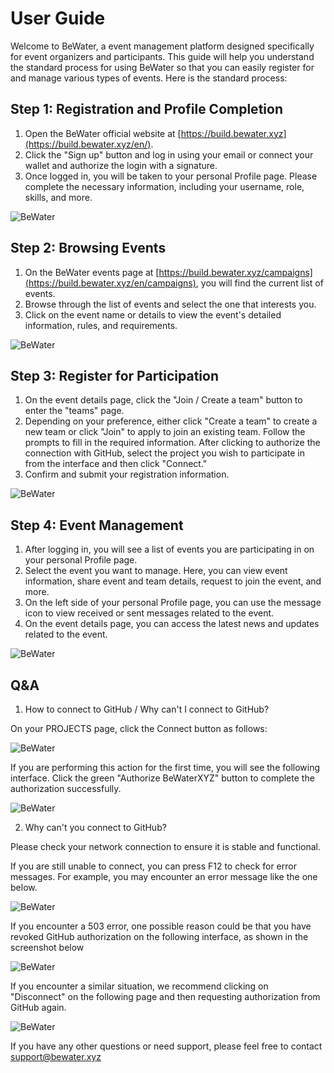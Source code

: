 # User Guide

Welcome to BeWater, a event management platform designed specifically for event organizers and participants. This guide will help you understand the standard process for using BeWater so that you can easily register for and manage various types of events. Here is the standard process:

## Step 1: Registration and Profile Completion

1. Open the BeWater official website at [https://build.bewater.xyz](https://build.bewater.xyz/en/).
2. Click the "Sign up" button and log in using your email or connect your wallet and authorize the login with a signature.
3. Once logged in, you will be taken to your personal Profile page. Please complete the necessary information, including your username, role, skills, and more.

![BeWater](/assets/registration.png)

## Step 2: Browsing Events

1. On the BeWater events page at [https://build.bewater.xyz/campaigns](https://build.bewater.xyz/en/campaigns), you will find the current list of events.
2. Browse through the list of events and select the one that interests you.
3. Click on the event name or details to view the event's detailed information, rules, and requirements.

![BeWater](/assets/browsing-events.png)

## Step 3: Register for Participation

1. On the event details page, click the "Join / Create a team" button to enter the "teams" page.
2. Depending on your preference, either click "Create a team" to create a new team or click "Join" to apply to join an existing team. Follow the prompts to fill in the required information. After clicking to authorize the connection with GitHub, select the project you wish to participate in from the interface and then click "Connect."
3. Confirm and submit your registration information.

![BeWater](/assets/participation.png)

## Step 4: Event Management

1. After logging in, you will see a list of events you are participating in on your personal Profile page.
2. Select the event you want to manage. Here, you can view event information, share event and team details, request to join the event, and more.
3. On the left side of your personal Profile page, you can use the message icon to view received or sent messages related to the event.
4. On the event details page, you can access the latest news and updates related to the event.

![BeWater](/assets/management.png)

## Q&A

1. How to connect to GitHub / Why can't I connect to GitHub?


On your PROJECTS page, click the Connect button as follows:

![BeWater](/assets/github-connect.png)

If you are performing this action for the first time, you will see the following interface. Click the green "Authorize BeWaterXYZ" button to complete the authorization successfully.

![BeWater](/assets/github-auth.png)

2. Why can't you connect to GitHub?

Please check your network connection to ensure it is stable and functional.

If you are still unable to connect, you can press F12 to check for error messages. For example, you may encounter an error message like the one below.

![BeWater](/assets/github-err.png)

If you encounter a 503 error, one possible reason could be that you have revoked GitHub authorization on the following interface, as shown in the screenshot below

![BeWater](/assets/github-auth-cancel.png)

If you encounter a similar situation, we recommend clicking on "Disconnect" on the following page and then requesting authorization from GitHub again.

![BeWater](/assets/github-reauth.png)

If you have any other questions or need support, please feel free to contact <support@bewater.xyz>

